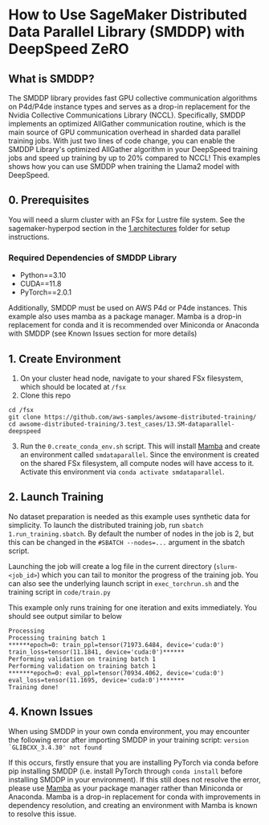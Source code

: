 # How to Use SageMaker Distributed Data Parallel Library (SMDDP) with DeepSpeed ZeRO

## What is SMDDP?
The SMDDP library provides fast GPU collective communication algorithms on P4d/P4de instance types and serves as a drop-in replacement for the Nvidia Collective Communications Library (NCCL).  Specifically, SMDDP implements an optimized AllGather communication routine, which is the main source of GPU communication overhead in sharded data parallel training jobs.  With just two lines of code change, you can enable the SMDDP Library's optimized AllGather algorithm in your DeepSpeed training jobs and speed up training by up to 20% compared to NCCL!  This examples shows how you can use SMDDP when training the Llama2 model with DeepSpeed.  

## 0. Prerequisites
You will need a slurm cluster with an FSx for Lustre file system.  See the sagemaker-hyperpod section in the [1.architectures](https://github.com/ruhanprasad/awsome-distributed-training/tree/main/1.architectures) folder for setup instructions. 

### Required Dependencies of SMDDP Library
* Python==3.10
* CUDA==11.8
* PyTorch==2.0.1

Additionally, SMDDP must be used on AWS P4d or P4de instances.  This example also uses mamba as a package manager.  Mamba is a drop-in replacement for conda and it is recommended over Miniconda or Anaconda with SMDDP (see Known Issues section for more details)

## 1. Create Environment 
1. On your cluster head node, navigate to your shared FSx filesystem, which should be located at `/fsx`
2. Clone this repo 
```
cd /fsx
git clone https://github.com/aws-samples/awsome-distributed-training/
cd awsome-distributed-training/3.test_cases/13.SM-dataparallel-deepspeed
```
3. Run the `0.create_conda_env.sh` script.  This will install [Mamba](https://github.com/mamba-org/mamba) and create an environment called `smdataparallel`.   Since the environment is created on the shared FSx filesystem, all compute nodes will have access to it.  Activate this environment via `conda activate smdataparallel`.

## 2. Launch Training
No dataset preparation is needed as this example uses synthetic data for simplicity.  To launch the distributed training job, run `sbatch 1.run_training.sbatch`.  By default the number of nodes in the job is 2, but this can be changed in the `#SBATCH --nodes=...` argument in the sbatch script.  

Launching the job will create a log file in the current directory (`slurm-<job_id>`)  which you can tail to monitor the progress of the training job.  You can also see the underlying launch script in `exec_torchrun.sh` and the training script in `code/train.py`

This example only runs training for one iteration and exits immediately.  You should see output similar to below
```
Processing
Processing training batch 1
******epoch=0: train_ppl=tensor(71973.6484, device='cuda:0') train_loss=tensor(11.1841, device='cuda:0')******
Performing validation on training batch 1
Performing validation on training batch 1
*******epoch=0: eval_ppl=tensor(70934.4062, device='cuda:0') eval_loss=tensor(11.1695, device='cuda:0')*******
Training done!
```
## 4. Known Issues
When using SMDDP in your own conda environment, you may encounter the following error after importing SMDDP in your training script: ``version `GLIBCXX_3.4.30' not found``

If this occurs, firstly ensure that you are installing PyTorch via conda before pip installing SMDDP (i.e. install PyTorch through `conda install` before installing SMDDP in your environment).  If this still does not resolve the error, please use [Mamba](https://github.com/mamba-org/mamba) as your package manager rather than Miniconda or Anaconda.  Mamba is a drop-in replacement for conda with improvements in dependency resolution, and creating an environment with Mamba is known to resolve this issue.

